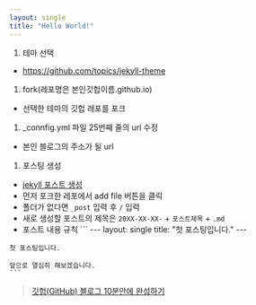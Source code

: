 ```yaml
---
layout: single
title: "Hello World!"
---
```


1. 테마 선택
  - https://github.com/topics/jekyll-theme
1. fork(레포명은 본인깃헙이름.github.io)
  - 선택한 테마의 깃헙 레포를 포크
1. _connfig.yml 파일 25번째 줄의 url 수정
  - 본인 블로그의 주소가 될 url
1. 포스팅 생성
  -  [jekyll 포스트 생성](https://jekyllrb.com/docs/posts)
  -  먼저 포크한 레포에서 add file 버튼을 클릭
  -  폴더가 없다면 `_post` 입력 후 `/` 입력
  -  새로 생성할 포스트의 제목은 `20XX-XX-XX-` + `포스트제목` + `.md`
  -  포스트 내용 규칙
    ```
    ---
    layout: single
    title: "첫 포스팅입니다."
    ---

    첫 포스팅입니다.

    앞으로 열심히 해보겠습니다.
    ```
 > [깃헙(GitHub) 블로그 10분안에 완성하기](https://www.youtube.com/watch?v=ACzFIAOsfpM)
